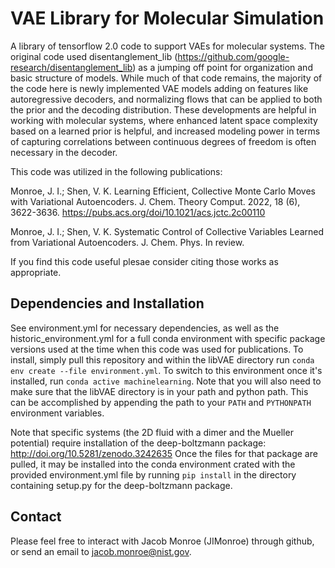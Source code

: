 # VAE Library for Molecular Simulation

A library of tensorflow 2.0 code to support VAEs for molecular systems.
The original code used disentanglement_lib (https://github.com/google-research/disentanglement_lib) as a jumping off point for organization and basic structure of models.
While much of that code remains, the majority of the code here is newly implemented VAE models adding on features like autoregressive decoders, and normalizing flows that can be applied to both the prior and the decoding distribution.
These developments are helpful in working with molecular systems, where enhanced latent space complexity based on a learned prior is helpful, and increased modeling power in terms of capturing correlations between continuous degrees of freedom is often necessary in the decoder.

This code was utilized in the following publications:

Monroe, J. I.; Shen, V. K. Learning Efficient, Collective Monte Carlo Moves with Variational Autoencoders. J. Chem. Theory Comput. 2022, 18 (6), 3622-3636. https://pubs.acs.org/doi/10.1021/acs.jctc.2c00110

Monroe, J. I.; Shen, V. K. Systematic Control of Collective Variables Learned from Variational Autoencoders. J. Chem. Phys. In review.

If you find this code useful plesae consider citing those works as appropriate.


## Dependencies and Installation

See environment.yml for necessary dependencies, as well as the historic_environment.yml for a full conda environment with specific package versions used at the time when this code was used for publications.
To install, simply pull this repository and within the libVAE directory run `conda env create --file environment.yml`.
To switch to this environment once it's installed, run `conda active machinelearning`.
Note that you will also need to make sure that the libVAE directory is in your path and python path.
This can be accomplished by appending the path to your `PATH` and `PYTHONPATH` environment variables.

Note that specific systems (the 2D fluid with a dimer and the Mueller potential) require installation of the deep-boltzmann package: http://doi.org/10.5281/zenodo.3242635
Once the files for that package are pulled, it may be installed into the conda environment crated with the provided environment.yml file by running `pip install` in the directory containing setup.py for the deep-boltzmann package.


## Contact

Please feel free to interact with Jacob Monroe (JIMonroe) through github, or send an email to jacob.monroe@nist.gov.

